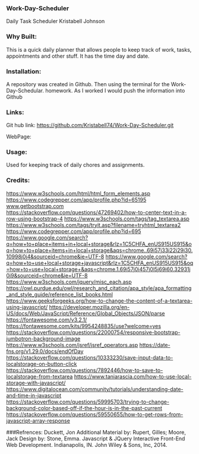 ### Work-Day-Scheduler
Daily Task Scheduler
Kristabell Johnson

### Why Built:
This is a quick daily planner that allows people to keep track of work, tasks, appointments and other stuff.  It has the time day and date. 

### Installation:

A repository was created in Github. Then using the terminal for the Work-Day-Schedular. homework. As I worked I would push the information into Github

### Links:

Git hub link: https://github.com/Kristabell74/Work-Day-Scheduler.git

WebPage:

### Usage:

Used for keeping track of daily chores and assignments. 

### Credits:
https://www.w3schools.com/html/html_form_elements.asp
https://www.codegrepper.com/app/profile.php?id=65195
www.getbootstrap.com
https://stackoverflow.com/questions/47269402/how-to-center-text-in-a-row-using-bootstrap-4
https://www.w3schools.com/tags/tag_textarea.asp
https://www.w3schools.com/tags/tryit.asp?filename=tryhtml_textarea2
https://www.codegrepper.com/app/profile.php?id=695
https://www.google.com/search?q=how+to+place+items+in+local+storage&rlz=1C5CHFA_enUS915US915&oq=how+to+place+items+in+local+storage&aqs=chrome..69i57j33i22i29i30.10998j0j4&sourceid=chrome&ie=UTF-8
https://www.google.com/search?q=how+to+use+local+storage+javascript&rlz=1C5CHFA_enUS915US915&oq=how+to+use+local+storage+&aqs=chrome.1.69i57j0i457j0l5j69i60.32931j0j9&sourceid=chrome&ie=UTF-8
https://www.w3schools.com/jquery/misc_each.asp
https://owl.purdue.edu/owl/research_and_citation/apa_style/apa_formatting_and_style_guide/reference_list_books.html
https://www.geeksforgeeks.org/how-to-change-the-content-of-a-textarea-using-javascript/
https://developer.mozilla.org/en-US/docs/Web/JavaScript/Reference/Global_Objects/JSON/parse
https://fontawesome.com/v3.2.1/
https://fontawesome.com/kits/9954248835/use?welcome=yes
https://stackoverflow.com/questions/22000754/responsive-bootstrap-jumbotron-background-image
https://www.w3schools.com/jsref/jsref_operators.asp
https://date-fns.org/v1.29.0/docs/endOfDay
https://stackoverflow.com/questions/10333230/save-input-data-to-localstorage-on-button-click
https://stackoverflow.com/questions/7892446/how-to-save-to-localstorage-from-textarea
https://www.taniarascia.com/how-to-use-local-storage-with-javascript/
https://www.digitalocean.com/community/tutorials/understanding-date-and-time-in-javascript
https://stackoverflow.com/questions/59995703/trying-to-change-background-color-based-off-if-the-hour-is-in-the-past-current
https://stackoverflow.com/questions/59550655/how-to-get-rows-from-javascript-array-response


###Refrences:
Duckett, Jon Additional Material by: Rupert, Gilles; Moore, Jack Design by: Stone, Emma. Javascript & JQuery Interactive Front-End Web Development. Indianapolis, IN. John Wiley & Sons, Inc, 2014.
